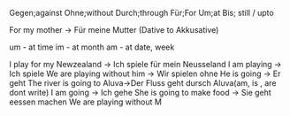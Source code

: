 Gegen;against
Ohne;without
Durch;through
Für;For
Um;at
Bis; still / upto

For my mother -> Für meine Mutter (Dative to Akkusative)

um - at time
im - at month 
am  - at date, week

I play for my Newzealand -> Ich spiele für mein Neusseland
I am playing -> Ich spiele
We are playing without him -> Wir spielen ohne 
He is going -> Er geht
The river is going to Aluva->Der Fluss geht dursch Aluva(am, is , are dont write)
I am going -> Ich gehe
She is going to make food -> Sie geht eessen machen
We are playing without M


 